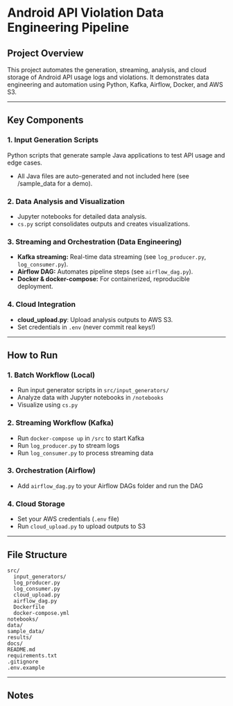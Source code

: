 # Android API Violation Data Engineering Pipeline

## Project Overview
This project automates the generation, streaming, analysis, and cloud storage of Android API usage logs and violations. It demonstrates data engineering and automation using Python, Kafka, Airflow, Docker, and AWS S3.

---

## Key Components

### 1. Input Generation Scripts
Python scripts that generate sample Java applications to test API usage and edge cases.
- All Java files are auto-generated and not included here (see /sample_data for a demo).

### 2. Data Analysis and Visualization
- Jupyter notebooks for detailed data analysis.
- `cs.py` script consolidates outputs and creates visualizations.

### 3. Streaming and Orchestration (Data Engineering)
- **Kafka streaming:** Real-time data streaming (see `log_producer.py`, `log_consumer.py`).
- **Airflow DAG:** Automates pipeline steps (see `airflow_dag.py`).
- **Docker & docker-compose:** For containerized, reproducible deployment.

### 4. Cloud Integration
- **cloud_upload.py**: Upload analysis outputs to AWS S3.
- Set credentials in `.env` (never commit real keys!)

---

## How to Run

### 1. Batch Workflow (Local)
- Run input generator scripts in `src/input_generators/`
- Analyze data with Jupyter notebooks in `/notebooks`
- Visualize using `cs.py`

### 2. Streaming Workflow (Kafka)
- Run `docker-compose up` in `/src` to start Kafka
- Run `log_producer.py` to stream logs
- Run `log_consumer.py` to process streaming data

### 3. Orchestration (Airflow)
- Add `airflow_dag.py` to your Airflow DAGs folder and run the DAG

### 4. Cloud Storage
- Set your AWS credentials (`.env` file)
- Run `cloud_upload.py` to upload outputs to S3

---

## File Structure

```
src/
  input_generators/
  log_producer.py
  log_consumer.py
  cloud_upload.py
  airflow_dag.py
  Dockerfile
  docker-compose.yml
notebooks/
data/
sample_data/
results/
docs/
README.md
requirements.txt
.gitignore
.env.example
```

---

## Notes
